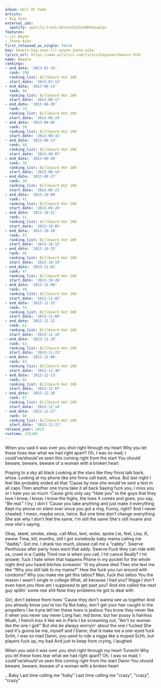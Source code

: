 ```yaml
---
album: Hall Of Fame
artists:
- Big Sean
external_ids:
  spotify: spotify:track:6bxUnsSGZCmoHHU5auwtps
features:
- Lil Wayne
- Jhene Aiko
first_released_as_single: false
key: beware-big-sean-lil-wayne-jhene-aiko
lyrics_url: https://www.azlyrics.com/lyrics/bigsean/beware.html
name: Beware
rankings:
- end_date: '2013-07-19'
  rank: 100
  ranking_list: Billboard Hot 100
  start_date: '2013-07-13'
- end_date: '2013-08-23'
  rank: 94
  ranking_list: Billboard Hot 100
  start_date: '2013-08-17'
- end_date: '2013-08-30'
  rank: 79
  ranking_list: Billboard Hot 100
  start_date: '2013-08-24'
- end_date: '2013-09-06'
  rank: 59
  ranking_list: Billboard Hot 100
  start_date: '2013-08-31'
- end_date: '2013-09-13'
  rank: 48
  ranking_list: Billboard Hot 100
  start_date: '2013-09-07'
- end_date: '2013-09-20'
  rank: 38
  ranking_list: Billboard Hot 100
  start_date: '2013-09-14'
- end_date: '2013-09-27'
  rank: 38
  ranking_list: Billboard Hot 100
  start_date: '2013-09-21'
- end_date: '2013-10-04'
  rank: 41
  ranking_list: Billboard Hot 100
  start_date: '2013-09-28'
- end_date: '2013-10-11'
  rank: 41
  ranking_list: Billboard Hot 100
  start_date: '2013-10-05'
- end_date: '2013-10-18'
  rank: 43
  ranking_list: Billboard Hot 100
  start_date: '2013-10-12'
- end_date: '2013-10-25'
  rank: 46
  ranking_list: Billboard Hot 100
  start_date: '2013-10-19'
- end_date: '2013-11-01'
  rank: 47
  ranking_list: Billboard Hot 100
  start_date: '2013-10-26'
- end_date: '2013-11-08'
  rank: 49
  ranking_list: Billboard Hot 100
  start_date: '2013-11-02'
- end_date: '2013-11-15'
  rank: 54
  ranking_list: Billboard Hot 100
  start_date: '2013-11-09'
- end_date: '2013-11-22'
  rank: 61
  ranking_list: Billboard Hot 100
  start_date: '2013-11-16'
- end_date: '2013-11-29'
  rank: 63
  ranking_list: Billboard Hot 100
  start_date: '2013-11-23'
- end_date: '2013-12-06'
  rank: 63
  ranking_list: Billboard Hot 100
  start_date: '2013-11-30'
- end_date: '2013-12-13'
  rank: 66
  ranking_list: Billboard Hot 100
  start_date: '2013-12-07'
- end_date: '2013-12-20'
  rank: 67
  ranking_list: Billboard Hot 100
  start_date: '2013-12-14'
- end_date: '2013-12-27'
  rank: 69
  ranking_list: Billboard Hot 100
  start_date: '2013-12-21'
release_year: 2013
runtime: 235186
---
```

When you said it was over you shot right through my heart
Why you let these hoes tear what we had right apart?
Oh, I was so mad; I could've/should've seen this coming right from the start
You should beware, beware, beware of a woman with a broken heart


Praying to a sky all black
Looking at the stars like they finna talk back, whoa.
Looking at my phone like she finna call back, whoa.
But last night I feel like probably ended all that
'Cause by now she would've sent a text in all caps
Then another one tryna take it all back
Saying fuck you, I miss you or I hate you so much
'Cause girls only say "Hate you" to the guys that they love
I know, I know, I know the highs, the lows
It comes and goes; you say, "Be real." I try, I don't
'Cause you take anything and just make it everything
Kept my phone on silent ever since you got a ring. Funny, right?
And I never cheated. I mean, maybe once, twice.
But one time don't change everything
She ask why I don't feel the same, I'm still the same
She's still insane and now she's saying




Okay, skeet, smoke, sleep, call
Miss, text, woke, spoke
Lie, feel, Lisa, ill, ewww
Time, kill, months, still
I got somebody baby mama calling me "daddy". Got me.
I drank too much, please call me a "cabby". Swerve
Penthouse after party hoes want that addy. Swerve
Fuck they can ride with us, crawl in a Caddy
Third row is when you call, I hit cancel
Really? I hit answer, fuck I hate when that happens
Phone in my pocket for the whole night
And you heard bitches screamin' 'til my phone died
Then she text me like "Why you still talk to my mama?"
How the fuck you run around with condoms?
Why you make me get this tattoo?
Man, fuck this tattoo
You the reason I wasn't single in college
What, all because I had you?
Nigga I don't even have you
How am I supposed to get past you?
And she called the next guy spillin' some real shit
Now they problems he got to deal with

Girl, don't believe them hoes
'Cause they don't wanna see us together
And you already know you're too fly
But baby, don't get your hair caught in the propellers
I be tryna tell her these hoes is jealous
You know they never like it when you never say never
Long hair, red bone, but her pussy is hairless
Muah, I french kiss it like we in Paris
I be screaming out, "Ain't no woman like the one I got!"
But she be always worryin' about the one I fucked
She said it's gonna be me, myself and I
Damn, that'd make me a one-eyed fuck
Schh, I was so mad
Damn, you used to ride a nigga like a moped
Schh, but players fuck up, my bad
And just to keep from crying, I laughed


When you said it was over you shot right through my heart
Tunechi
Why you let these hoes tear what we had right apart?
Oh, I was so mad; I could've/should've seen this coming right from the start
Damn
You should beware, beware, beware of a woman with a broken heart


...Baby
Last time calling me "baby"
Last time calling me "crazy", "crazy", "crazy"
